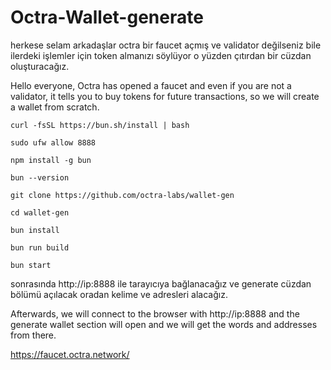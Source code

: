 # Octra-Wallet-generate
herkese selam arkadaşlar octra bir faucet açmış ve validator değilseniz bile ilerdeki işlemler için token almanızı söylüyor o yüzden çıtırdan bir cüzdan oluşturacağız.

Hello everyone, Octra has opened a faucet and even if you are not a validator, it tells you to buy tokens for future transactions, so we will create a wallet from scratch.

````curl -fsSL https://bun.sh/install | bash````

```sudo ufw allow 8888```

`npm install -g bun`

``bun --version``

``git clone https://github.com/octra-labs/wallet-gen``

``cd wallet-gen``

``bun install``

``bun run build``

``bun start``

sonrasında http://ip:8888 ile tarayıcıya bağlanacağız ve generate cüzdan bölümü açılacak oradan kelime ve adresleri alacağız. 

Afterwards, we will connect to the browser with http://ip:8888 and the generate wallet section will open and we will get the words and addresses from there.

https://faucet.octra.network/
